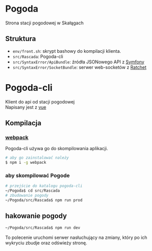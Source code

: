# Pogoda
Strona stacji pogodowej w Skałągach

## Struktura
- `env/front.sh`: skrypt bashowy do kompilacji klienta.
- `src/Rascada`: Pogoda-cli
- `src/SyntaxError/ApiBundle`: źródła JSONowego API z [Symfony](https://symfony.com/)
- `src/SyntaxError/SocketBundle`: serwer web-socketów z [Ratchet](http://socketo.me/)

# Pogoda-cli
Klient do api od stacji pogodowej  
Napisany jest z [vue](http://vuejs.org)

## Kompilacja
### [webpack](https://webpack.github.io/)
Pogoda-cli używa go do skompilowania aplikacji.
```sh
# aby go zainstalować należy
$ npm i -g webpack
```
### aby skompilować Pogode

```sh
# przejście do katalogu pogoda-cli
~/Pogoda$ cd src/Rascada
# zbudowanie pogody
~/Pogoda/src/Rascada$ npm run prod
```

## hakowanie pogody
```sh
~/Pogoda/src/Rascada$ npm run dev
```
To polecenie uruchomi serwer nasłuchujący na zmiany, który po ich wykryciu zbudje oraz odświeży stronę.
